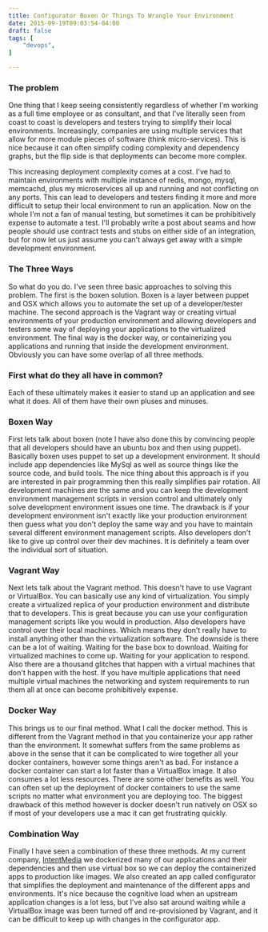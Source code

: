 ```yaml
---
title: Configurator Boxen Or Things To Wrangle Your Environment
date: 2015-09-19T09:03:54-04:00
draft: false
tags: [
    "devops",
]

---
```

### The problem 


One thing that I keep seeing consistently regardless of whether I'm working as a full time employee or as consultant, and that I've literally seen from coast to coast is developers and testers trying to simplify their local environments.  Increasingly, companies are using multiple services that allow for more module pieces of software (think micro-services).  This is nice because it can often simplify coding complexity and dependency graphs, but the flip side is that deployments can become more complex.


This increasing deployment complexity comes at a cost. I've had to maintain environments with multiple instance of redis, mongo, mysql, memcachd, plus my microservices all up and running and not conflicting on any ports. This can lead to developers and testers finding it more and more difficult to setup their local environment to run an application. Now on the whole I'm not a fan of manual testing, but sometimes it can be prohibitively expense to automate a test. I'll probably write a post about seams and how people should use contract tests and stubs on either side of an integration, but for now let us just assume you can't always get away with a simple development environment.


### The Three Ways


So what do you do. I've seen three basic approaches to solving this problem. The first is the boxen solution.  Boxen is a layer between puppet and OSX which allows you to automate the set up of a developer/tester machine. The second approach is the Vagrant way or creating virtual environments of your production environment and allowing developers and testers some way of deploying your applications to the virtualized environment. The final way is the docker way, or containerizing you applications and running that inside the development environment. Obviously you can have some overlap of all three methods.


### First what do they all have in common? 


Each of these ultimately makes it easier to stand up an application and see what it does. All of them have their own pluses and minuses.


### Boxen Way


First lets talk about boxen (note I have also done this by convincing people that all developers should have an ubuntu box and then using puppet). Basically boxen uses puppet to set up a development environment.  It should include app dependencies like MySql as well as source things like the source code, and build tools. The nice thing about this approach is if you are interested in pair programming then this really simplifies pair rotation. All development machines are the same and you can keep the development environment management scripts in version control and ultimately only solve development environment issues one time. The drawback is if your development environment isn't exactly like your production environment then guess what you don't deploy the same way and you have to maintain several different environment management scripts. Also developers don't like to give up control over their dev machines. It is definitely a team over the individual sort of situation.


### Vagrant Way

Next lets talk about the Vagrant method. This doesn't have to use Vagrant or VirtualBox.  You can basically use any kind of virtualization.  You simply create a virtualized replica of your production environment and distribute that to developers. This is great because you can use your configuration management scripts like you would in production. Also developers have control over their local machines. Which means they don't really have to install anything other than the virtualization software. The downside is there can be a lot of waiting. Waiting for the base box to download. Waiting for virtualized machines to come up. Waiting for your application to respond. Also there are a thousand glitches that happen with a virtual machines that don't happen with the host. If you have multiple applications that need multiple virtual machines the networking and system requirements to run them all at once can become prohibitively expense.


### Docker Way


This brings us to our final method. What I call the docker method. This is different from the Vagrant method in that you containerize your app rather than the environment. It somewhat suffers from the same problems as above in the sense that it can be complicated to wire together all your docker containers, however some things aren't as bad. For instance a docker container can start a lot faster than a VirtualBox image. It also consumes a lot less resources. There are some other benefits as well. You can often set up the deployment of docker containers to use the same scripts no matter what environment you are deploying too. The biggest drawback of this method however is docker doesn't run natively on OSX so if most of your developers use a mac it can get frustrating quickly.


### Combination Way


Finally I have seen a combination of these three methods. At my current company, [IntentMedia](http://intentmedia.com/) we dockerized many of our applications and their dependencies and then use virtual box so we can deploy the containerized apps to production like images. We also created an app called configurator that simplifies the deployment and maintenance of the different apps and environments. It's nice because the cognitive load when an upstream application changes is a lot less, but I've also sat around waiting while a VirtualBox image was been turned off and re-provisioned by Vagrant, and it can be difficult to keep up with changes in the configurator app. 